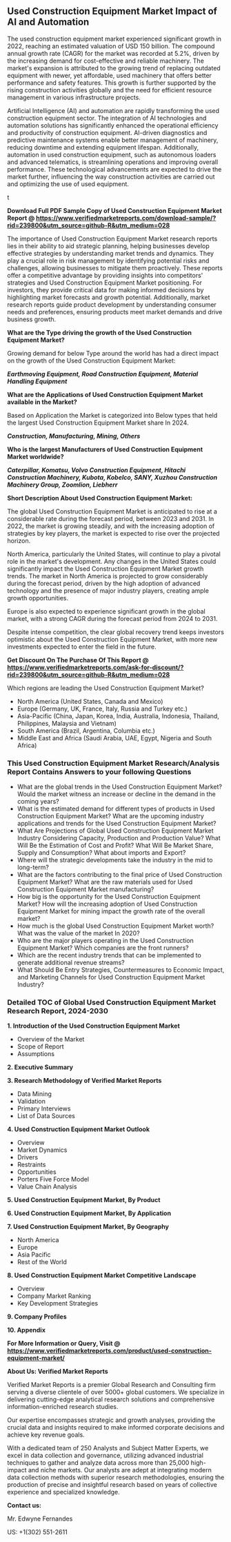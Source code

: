 <h2>Used Construction Equipment Market Impact of AI and Automation</h2><p>The used construction equipment market experienced significant growth in 2022, reaching an estimated valuation of USD 150 billion. The compound annual growth rate (CAGR) for the market was recorded at 5.2%, driven by the increasing demand for cost-effective and reliable machinery. The market's expansion is attributed to the growing trend of replacing outdated equipment with newer, yet affordable, used machinery that offers better performance and safety features. This growth is further supported by the rising construction activities globally and the need for efficient resource management in various infrastructure projects.</p><p>Artificial Intelligence (AI) and automation are rapidly transforming the used construction equipment sector. The integration of AI technologies and automation solutions has significantly enhanced the operational efficiency and productivity of construction equipment. AI-driven diagnostics and predictive maintenance systems enable better management of machinery, reducing downtime and extending equipment lifespan. Additionally, automation in used construction equipment, such as autonomous loaders and advanced telematics, is streamlining operations and improving overall performance. These technological advancements are expected to drive the market further, influencing the way construction activities are carried out and optimizing the use of used equipment.</p>t</p><p id="" class=""><strong>Download Full PDF Sample Copy of Used Construction Equipment Market Report @ <a href="https://www.verifiedmarketreports.com/download-sample/?rid=239800&utm_source=github-R&utm_medium=028" target="_blank">https://www.verifiedmarketreports.com/download-sample/?rid=239800&utm_source=github-R&utm_medium=028</a></strong></p><p>The importance of&nbsp;Used Construction Equipment Market research reports lies in their ability to aid strategic planning, helping businesses develop effective strategies by understanding market trends and dynamics. They play a crucial role in risk management by identifying potential risks and challenges, allowing businesses to mitigate them proactively. These reports offer a competitive advantage by providing insights into competitors' strategies and Used Construction Equipment Market positioning. For investors, they provide critical data for making informed decisions by highlighting market forecasts and growth potential. Additionally, market research reports guide product development by understanding consumer needs and preferences, ensuring products meet market demands and drive business growth.</p><p><strong>What are the&nbsp;Type driving the growth of the Used Construction Equipment Market?</strong></p><p id="" class="">Growing demand for below Type around the world has had a direct impact on the growth of the Used Construction Equipment Market:</p><em><strong>Earthmoving Equipment, Road Construction Equipment, Material Handling Equipment</strong></em></p><strong>What are the&nbsp;Applications&nbsp;of Used Construction Equipment Market available in the Market?</strong></p><p id="" class="">Based on Application the Market is categorized into Below types that held the largest Used Construction Equipment Market share In 2024.</p><em><strong>Construction, Manufacturing, Mining, Others</strong></em></p><strong>Who is the largest Manufacturers of Used Construction Equipment Market worldwide?</strong></p><p><em><strong>Caterpillar, Komatsu, Volvo Construction Equipment, Hitachi Construction Machinery, Kubota, Kobelco, SANY, Xuzhou Construction Machinery Group, Zoomlion, Liebherr</strong></em></p><p id="" class=""><strong>Short Description About Used Construction Equipment Market:</strong></p><p>The global Used Construction Equipment Market is anticipated to rise at a considerable rate during the forecast period, between 2023 and 2031. In 2022, the market is growing steadily, and with the increasing adoption of strategies by key players, the market is expected to rise over the projected horizon.</p><p>North America, particularly the United States, will continue to play a pivotal role in the market's development. Any changes in the United States could significantly impact the Used Construction Equipment Market growth trends. The market in North America is projected to grow considerably during the forecast period, driven by the high adoption of advanced technology and the presence of major industry players, creating ample growth opportunities.</p><p>Europe is also expected to experience significant growth in the global market, with a strong CAGR during the forecast period from 2024 to 2031.</p><p>Despite intense competition, the clear global recovery trend keeps investors optimistic about the Used Construction Equipment Market, with more new investments expected to enter the field in the future.</p><p id="" class=""><strong>Get Discount On The Purchase Of This Report @ <a href="https://www.verifiedmarketreports.com/ask-for-discount/?rid=239800&utm_source=github-R&utm_medium=028" target="_blank">https://www.verifiedmarketreports.com/ask-for-discount/?rid=239800&utm_source=github-R&utm_medium=028</a></strong></p>Which regions are leading the Used Construction Equipment Market?</p><ul><li>North America (United States, Canada and Mexico)</li><li>Europe (Germany, UK, France, Italy, Russia and Turkey etc.)</li><li>Asia-Pacific (China, Japan, Korea, India, Australia, Indonesia, Thailand, Philippines, Malaysia and Vietnam)</li><li>South America (Brazil, Argentina, Columbia etc.)</li><li>Middle East and Africa (Saudi Arabia, UAE, Egypt, Nigeria and South Africa)</li></ul><h3 id="" class="">This Used Construction Equipment Market Research/Analysis Report Contains Answers to your following Questions</h3><ul><li>What are the global trends in the Used Construction Equipment Market? Would the market witness an increase or decline in the demand in the coming years?</li><li>What is the estimated demand for different types of products in Used Construction Equipment Market? What are the upcoming industry applications and trends for the Used Construction Equipment Market?</li><li>What Are Projections of Global Used Construction Equipment Market Industry Considering Capacity, Production and Production Value? What Will Be the Estimation of Cost and Profit? What Will Be Market Share, Supply and Consumption? What about imports and Export?</li><li>Where will the strategic developments take the industry in the mid to long-term?</li><li>What are the factors contributing to the final price of Used Construction Equipment Market? What are the raw materials used for Used Construction Equipment Market manufacturing?</li><li>How big is the opportunity for the Used Construction Equipment Market? How will the increasing adoption of Used Construction Equipment Market for mining impact the growth rate of the overall market?</li><li>How much is the global Used Construction Equipment Market worth? What was the value of the market In 2020?</li><li>Who are the major players operating in the Used Construction Equipment Market? Which companies are the front runners?</li><li>Which are the recent industry trends that can be implemented to generate additional revenue streams?</li><li>What Should Be Entry Strategies, Countermeasures to Economic Impact, and Marketing Channels for Used Construction Equipment Market Industry?</li></ul><h3 id="" class="">Detailed TOC of Global Used Construction Equipment Market Research Report, 2024-2030</h3><p id="" class=""><strong>1. Introduction of the Used Construction Equipment Market</strong></p><ul><li>Overview of the Market</li><li>Scope of Report</li><li>Assumptions</li></ul><p id="" class=""><strong>2. Executive Summary</strong></p><p id="" class=""><strong>3. Research Methodology of Verified Market Reports</strong></p><ul><li>Data Mining</li><li>Validation</li><li>Primary Interviews</li><li>List of Data Sources</li></ul><p id="" class=""><strong>4. Used Construction Equipment Market Outlook</strong></p><ul><li>Overview</li><li>Market Dynamics</li><li>Drivers</li><li>Restraints</li><li>Opportunities</li><li>Porters Five Force Model</li><li>Value Chain Analysis</li></ul><p id="" class=""><strong>5. Used Construction Equipment Market, By Product</strong></p><p id="" class=""><strong>6. Used Construction Equipment Market, By Application</strong></p><p id="" class=""><strong>7. Used Construction Equipment Market, By Geography</strong></p><ul><li>North America</li><li>Europe</li><li>Asia Pacific</li><li>Rest of the World</li></ul><p id="" class=""><strong>8. Used Construction Equipment Market Competitive Landscape</strong></p><ul><li>Overview</li><li>Company Market Ranking</li><li>Key Development Strategies</li></ul><p id="" class=""><strong>9. Company Profiles</strong></p><p id="" class=""><strong>10. Appendix</strong></p><p id="" class=""><strong>For More Information or Query, Visit @ <a href="https://www.verifiedmarketreports.com/product/used-construction-equipment-market/" target="_blank">https://www.verifiedmarketreports.com/product/used-construction-equipment-market/</a></strong></p><p id="" class=""><strong>About Us: Verified Market Reports</strong></p><p id="" class="">Verified Market Reports is a premier Global Research and Consulting firm serving a diverse clientele of over 5000+ global customers. We specialize in delivering cutting-edge analytical research solutions and comprehensive information-enriched research studies.</p><p id="" class="">Our expertise encompasses strategic and growth analyses, providing the crucial data and insights required to make informed corporate decisions and achieve key revenue goals.</p><p id="" class="">With a dedicated team of 250 Analysts and Subject Matter Experts, we excel in data collection and governance, utilizing advanced industrial techniques to gather and analyze data across more than 25,000 high-impact and niche markets. Our analysts are adept at integrating modern data collection methods with superior research methodologies, ensuring the production of precise and insightful research based on years of collective experience and specialized knowledge.</p><p id="" class=""><strong>Contact us:</strong></p><p id="" class="">Mr. Edwyne Fernandes</p><p id="" class="">US: +1(302) 551-2611</p>